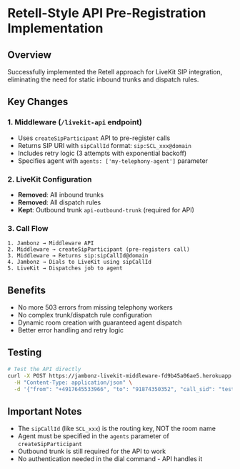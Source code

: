 # Retell-Style API Pre-Registration Implementation

## Overview
Successfully implemented the Retell approach for LiveKit SIP integration, eliminating the need for static inbound trunks and dispatch rules.

## Key Changes

### 1. Middleware (`/livekit-api` endpoint)
- Uses `createSipParticipant` API to pre-register calls
- Returns SIP URI with `sipCallId` format: `sip:SCL_xxx@domain`
- Includes retry logic (3 attempts with exponential backoff)
- Specifies agent with `agents: ['my-telephony-agent']` parameter

### 2. LiveKit Configuration
- **Removed**: All inbound trunks
- **Removed**: All dispatch rules  
- **Kept**: Outbound trunk `api-outbound-trunk` (required for API)

### 3. Call Flow
```
1. Jambonz → Middleware API
2. Middleware → createSipParticipant (pre-registers call)
3. Middleware → Returns sip:sipCallId@domain
4. Jambonz → Dials to LiveKit using sipCallId
5. LiveKit → Dispatches job to agent
```

## Benefits
- No more 503 errors from missing telephony workers
- No complex trunk/dispatch rule configuration
- Dynamic room creation with guaranteed agent dispatch
- Better error handling and retry logic

## Testing
```bash
# Test the API directly
curl -X POST https://jambonz-livekit-middleware-fd9b45a06ae5.herokuapp.com/livekit-api \
  -H "Content-Type: application/json" \
  -d '{"from": "+4917645533966", "to": "91874350352", "call_sid": "test-123", "account_sid": "test"}'
```

## Important Notes
- The `sipCallId` (like `SCL_xxx`) is the routing key, NOT the room name
- Agent must be specified in the `agents` parameter of `createSipParticipant`
- Outbound trunk is still required for the API to work
- No authentication needed in the dial command - API handles it 